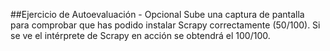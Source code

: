 ##Ejercicio de Autoevaluación - Opcional
Sube una captura de pantalla para comprobar que has podido instalar Scrapy correctamente (50/100). Si se ve el intérprete de Scrapy en acción se obtendrá el 100/100.